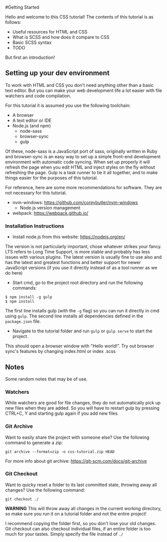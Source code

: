 #Getting Started

Hello and welcome to this CSS tutorial! The contents of this tutorial is as follows:

* Useful resources for HTML and CSS
* What is SCSS and how does it compare to CSS
* Basic SCSS syntax
* TODO


But first an introduction!

## Setting up your dev environment

To work with HTML and CSS you don't need anything other than a basic text editor. But you can make your web 
development life a lot easier with file watchers and code compilation.

For this tutorial it is assumed you use the following toolchain:

* A browser
* A text editor or IDE
* Node.js (and npm)
    * node-sass
    * browser-sync
    * gulp
    
Of these, node-sass is a JavaScript port of sass, originally written in Ruby and browser-sync is an easy way to set 
up a simple front-end development environment with automatic code syncing. When set up properly it will refresh the 
page when you edit HTML and inject styles on the fly without refreshing the page. Gulp is a task runner to tie it all
 together, and to make things easier for the purposes of this tutorial.

For reference, here are some more recommendations for software. They are not necessary for this tutorial.

* nvm-windows: https://github.com/coreybutler/nvm-windows
    * Node.js version management
* webpack: https://webpack.github.io/

### Installation Instructions

* Install node.js from this website: https://nodejs.org/en/

The version is not particularly important, chose whatever strikes your fancy. LTS refers to Long Time Support, is
more stable and probably has less issues with various plugins. The latest version is usually fine to use also and 
has the latest and greatest functions and better support for newer JavaScript versions (if you use it directly 
instead of as a tool runner as we do here)

* Start cmd, go to the project root directory and run the following commands:
```
$ npm install -g gulp
$ npm install
```

The first line installs gulp (with the ```-g``` flag) so you can run it directly in cmd using ```gulp```. The second 
line installs all dependencies defined in the ```package.json``` file.

* Navigate to the tutorial folder and run ```gulp``` or ```gulp serve``` to start the project.

This should open a browser window with "Hello world!". Try out browser sync's features by changing index.html or index
.scss

## Notes

Some random notes that may be of use.

### Watchers

While watchers are good for file changes, they do not automatically pick up new files when they are added. So you 
will have to restart gulp by pressing CTRL+C, Y and starting gulp again if you add new files.

### Git Archive
Want to easily share the project with someone else? Use the following command to generate a zip:
```
git archive --format=zip -o css-tutorial.zip HEAD
```

For more info about git archive: https://git-scm.com/docs/git-archive

### Git Checkout
Want to quicky reset a folder to its last committed state, throwing away all changes? Use the following command:
```
git checkout ./
```
**WARNING** This will throw away all changes in the current working directory, so make sure you run it on a tutorial folder 
and 
not the entire project! 

I recommend copying the folder first, so you don't lose your old changes. Git checkout can also checkout individual 
files, if an entire folder is too much for your tastes. Simply specify the file instead of ```./```